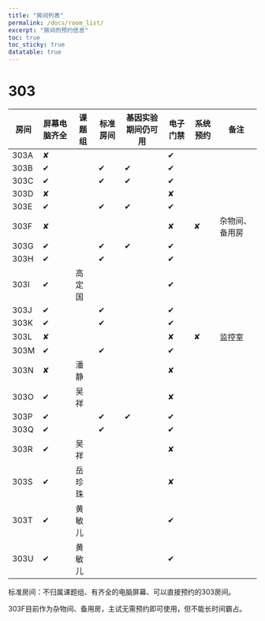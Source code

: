 ```yaml
---
title: "房间列表"
permalink: /docs/room_list/
excerpt: "房间的预约信息"
toc: true
toc_sticky: true
datatable: true
---
```


# 303

<div class="datatable-begin"></div>

| 房间 | 屏幕电脑齐全 | 课题组 | 标准房间 | 基因实验期间仍可用 | 电子门禁 | 系统预约 | 备注           |
| ---- | ------------ | ------ | -------- | ------------------ | -------- | -------- | -------------- |
| 303A | ✘            |        |          |                    | ✔        |          |                |
| 303B | ✔            |        | ✔        | ✔                  | ✔        |          |                |
| 303C | ✔            |        | ✔        | ✔                  | ✔        |          |                |
| 303D | ✘            |        |          |                    | ✘        |          |                |
| 303E | ✔            |        | ✔        | ✔                  | ✔        |          |                |
| 303F | ✘            |        |          |                    | ✘        | ✘        | 杂物间、备用房 |
| 303G | ✔            |        | ✔        | ✔                  | ✔        |          |                |
| 303H | ✔            |        | ✔        |                    | ✔        |          |                |
| 303I | ✔            | 高定国 |          |                    | ✔        |          |                |
| 303J | ✔            |        | ✔        |                    | ✔        |          |                |
| 303K | ✔            |        | ✔        |                    | ✔        |          |                |
| 303L | ✘            |        |          |                    | ✘        | ✘        | 监控室         |
| 303M | ✔            |        | ✔        |                    | ✔        |          |                |
| 303N | ✘            | 潘静   |          |                    | ✘        |          |                |
| 303O | ✔            | 吴祥   |          |                    | ✘        |          |                |
| 303P | ✔            |        | ✔        | ✔                  | ✔        |          |                |
| 303Q | ✔            |        | ✔        |                    | ✔        |          |                |
| 303R | ✔            | 吴祥   |          |                    | ✘        |          |                |
| 303S | ✔            | 岳珍珠 |          |                    | ✘        |          |                |
| 303T | ✔            | 黄敏儿 |          |                    | ✔        |          |                |
| 303U | ✔            | 黄敏儿 |          |                    | ✔        |          |                |

<div class="datatable-end"></div>

标准房间：不归属课题组、有齐全的电脑屏幕、可以直接预约的303房间。

303F目前作为杂物间、备用房，主试无需预约即可使用，但不能长时间霸占。